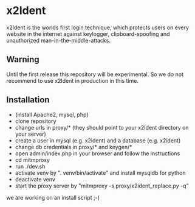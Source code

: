 # x2Ident
x2Ident is the worlds first login technique, which protects users on every website in the internet against keylogger, clipboard-spoofing and unauthorized man-in-the-middle-attacks.

## Warning
Until the first release this repository will be experimental. So we do not recommend to use x2Ident in production in this time.

## Installation
* (install Apache2, mysql, php)
* clone repository
* change urls in proxy/* (they should point to your x2Ident directory on your server)
* create a user in mysql (e.g. x2ident) and a database (e.g. x2ident)
* change db credentials in proxy/* and keygen/*
* open admin/index.php in your browser and follow the instructions
* cd mitmproxy
* run ./dev.sh
* activate venv by ". venv/bin/activate" and install mysqldb for python
* deactivate venv
* start the proxy server by "mitmproxy -s proxy/x2ident_replace.py -q"

we are working on an install script ;-)
